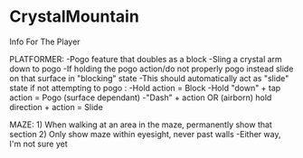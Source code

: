 # CrystalMountain
Info For The Player


PLATFORMER:
	-Pogo feature that doubles as a block
	-Sling a crystal arm down to pogo
	-If holding the pogo action/do not properly pogo
	 instead slide on that surface in "blocking" state
	-This should automatically act as "slide" state if
	 not attempting to pogo
	:
		-Hold action = Block
		-Hold "down" + tap action = Pogo (surface dependant)
		-"Dash" + action OR (airborn) hold direction + action = Slide



MAZE:
	1) When walking at an area in the maze, permanently show that section
	2) Only show maze within eyesight, never past walls
	-Either way, I'm not sure yet
